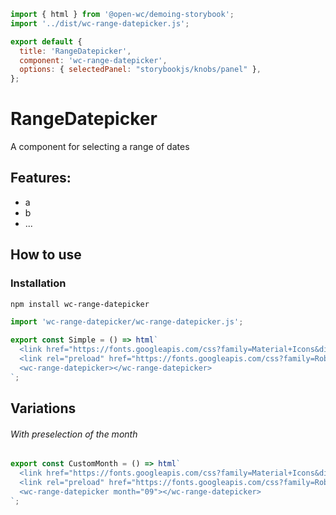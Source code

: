 ```js script
import { html } from '@open-wc/demoing-storybook';
import '../dist/wc-range-datepicker.js';

export default {
  title: 'RangeDatepicker',
  component: 'wc-range-datepicker',
  options: { selectedPanel: "storybookjs/knobs/panel" },
};
```

# RangeDatepicker

A component for selecting a range of dates

## Features:

- a
- b
- ...

## How to use

### Installation

```bash
npm install wc-range-datepicker
```

```js
import 'wc-range-datepicker/wc-range-datepicker.js';
```

```js preview-story
export const Simple = () => html`
  <link href="https://fonts.googleapis.com/css?family=Material+Icons&display=block" rel="stylesheet">
  <link rel="preload" href="https://fonts.googleapis.com/css?family=Roboto:300,400,500" as="style" onload="this.onload=null;this.rel='stylesheet'">
  <wc-range-datepicker></wc-range-datepicker>
`;
```

## Variations

###### With preselection of the month

```js preview-story
export const CustomMonth = () => html`
  <link href="https://fonts.googleapis.com/css?family=Material+Icons&display=block" rel="stylesheet">
  <link rel="preload" href="https://fonts.googleapis.com/css?family=Roboto:300,400,500" as="style" onload="this.onload=null;this.rel='stylesheet'">
  <wc-range-datepicker month="09"></wc-range-datepicker>
`;
```
